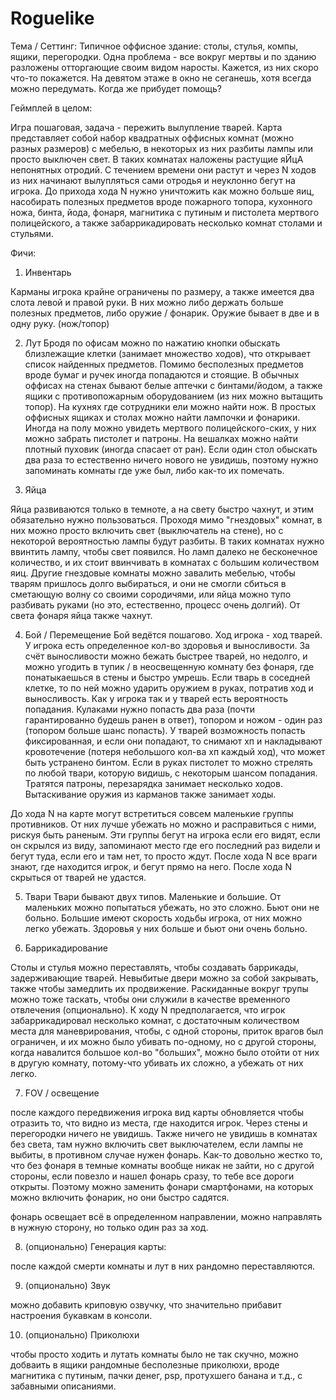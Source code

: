 # Roguelike

Тема / Сеттинг: 
Типичное оффисное здание: столы, стулья, компы, ящики, перегородки. Одна проблема - все вокруг мертвы и по зданию разложены отторгающие своим видом наросты. Кажется, из них скоро что-то покажется. На девятом этаже в окно не сеганешь, хотя всегда можно передумать. Когда же прибудет помощь?

Геймплей в целом:

Игра пошаговая, задача - пережить вылупление тварей. Карта представляет собой набор квадратных оффисных комнат (можно разных размеров) с мебелью, в некоторых из них разбиты лампы или просто выключен свет. В таких комнатах наложены растущие яЙцА непонятных отродий. С течением времени они растут и через N ходов из них начинают вылупляться сами отродья и неуклонно бегут на игрока. До прихода хода N нужно уничтожить как можно больше яиц, насобирать полезных предметов вроде пожарного топора, кухонного ножа, бинта, йода, фонаря, магнитика с путиным и пистолета мертвого полицейского, а также забаррикадировать несколько комнат столами и стульями.

Фичи:
1) Инвентарь

Карманы игрока крайне ограничены по размеру, а также имеется два слота левой и правой руки. В них можно либо держать больше полезных предметов, либо оружие / фонарик. Оружие бывает в две и в одну руку. (нож/топор)

2) Лут
Бродя по офисам можно по нажатию кнопки обыскать близлежащие клетки (занимает множество ходов), что открывает список найденных предметов. Помимо бесполезных предметов вроде бумаг и ручек иногда попадаются и стоящие. В обычных оффисах на стенах бывают белые аптечки с бинтами/йодом, а также ящики с противопожарным оборудованием (из них можно вытащить топор). На кухнях где сотрудники ели можно найти нож. В простых оффисных ящиках и столах можно найти лампочки и фонарики. Иногда на полу можно увидеть мертвого полицейского-ских, у них можно забрать пистолет и патроны. На вешалках можно найти плотный пуховик (иногда спасает от ран). Если один стол обыскать два раза то естественно ничего нового не увидишь, поэтому нужно запоминать комнаты где уже был, либо как-то их помечать.

3) Яйца

Яйца развиваются только в темноте, а на свету быстро чахнут, и этим обязательно нужно пользоваться. Проходя мимо "гнездовых" комнат, в них можно просто включить свет (выключатель на стене), но с некоторой вероятностью лампы будут разбиты. В таких комнатах нужно ввинтить лампу, чтобы свет появился. Но ламп далеко не бесконечное количество, и их стоит ввинчивать в комнатах с большим количеством яиц. Другие гнездовые комнаты можно завалить мебелью, чтобы тварям пришлось долго выбираться, и они не смогли сбиться в сметающую волну со своими сородичями, или яйца можно тупо разбивать руками (но это, естественно, процесс очень долгий). От света фонаря яйца также чахнут.

4) Бой / Перемещение
Бой ведётся пошагово. Ход игрока - ход тварей. У игрока есть определенное кол-во здоровья и выносливости. За счёт выносливости можно бежать быстрее тварей, но недолго, и можно угодить в тупик / в неосвещенную комнату без фонаря, где понатыкаешься в стены и быстро умрешь. Если тварь в соседней клетке, то по ней можно ударить оружием в руках, потратив ход и выносливость. Как у игрока так и у тварей есть вероятность попадания. Кулаками нужно попасть два раза (почти гарантированно будешь ранен в ответ), топором и ножом - один раз (топором больше шанс попасть). У тварей возможность попасть фиксированная, и если они попадают, то снимают хп и накладывают кровотечение (потеря небольшого кол-ва хп каждый ход), что может быть устранено бинтом. Если в руках пистолет то можно стрелять по любой твари, которую видишь, с некоторым шансом попадания. Тратятся патроны, перезарядка занимает несколько ходов. Вытаскивание оружия из карманов также занимает ходы.

До хода N на карте могут встретиться совсем маленькие группы противников. От них лучше убежать но можно и расправиться с ними, рискуя быть раненым. Эти группы бегут на игрока если его видят, если он скрылся из виду, запоминают место где его последний раз видели и бегут туда, если его и там нет, то просто ждут. После хода N все враги знают, где находится игрок, и бегут прямо на него. После хода N скрыться от тварей не удастся.

5) Твари
Твари бывают двух типов. Маленькие и большие. От маленьких можно попытаться убежать, но это сложно. Бьют они не больно. Большие имеют скорость ходьбы игрока, от них можно легко убежать. Здоровья у них больше и бьют они очень больно.

5) Баррикадирование

Столы и стулья можно переставлять, чтобы создавать баррикады, задерживающие тварей. Невыбитые двери можно за собой закрывать, также чтобы замедлить их продвижение. Раскиданные вокруг трупы можно тоже таскать, чтобы они служили в качестве временного отвлечения (опционально). К ходу N предполагается, что игрок забаррикадировал несколько комнат, с достаточным количеством места для маневрирования, чтобы, с одной стороны, приток врагов был ограничен, и их можно было убивать по-одному, но с другой стороны, когда навалится большое кол-во "больших", можно было отойти от них в другую комнату, потому-что убивать их сложно, а убежать от них легко.

7) FOV / освещение

после каждого передвижения игрока вид карты обновляется чтобы отразить то, что видно из места, где находится игрок. Через стены и перегородки ничего не увидишь. Также ничего не увидишь в комнатах без света, там нужно включить свет выключателем, если лампы не выбиты, в противном случае нужен фонарь. Как-то довольно жестко то, что без фонаря в темные комнаты вообще никак не зайти, но с другой стороны, если повезло и нашел фонарь сразу, то тебе все дороги открыты. Поэтому можно заменить фонари смартфонами, на которых можно включить фонарик, но они быстро садятся.

фонарь освещает всё в определенном направлении, можно направлять в нужную сторону, но только один раз за ход.

8) (опционально) Генерация карты:

после каждой смерти комнаты и лут в них рандомно переставляются.

9) (опционально) Звук

можно добавить криповую озвучку, что значительно прибавит настроения букавкам в консоли.

10) (опционально) Приколюхи

чтобы просто ходить и лутать комнаты было не так скучно, можно добваить в ящики рандомные бесполезные приколюхи, вроде магнитика с путиным, пачки денег, psp, протухшего банана и т.д., с забавными описаниями.